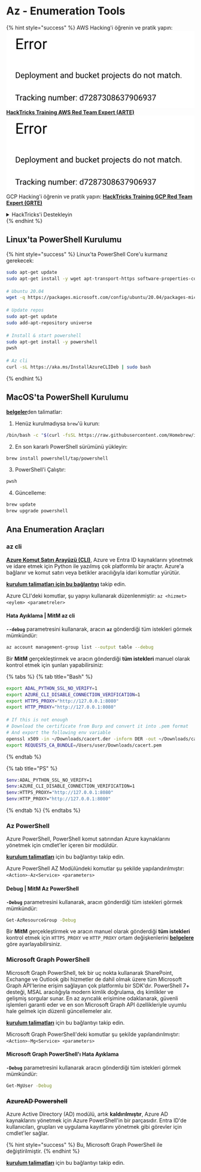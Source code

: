 # Az - Enumeration Tools

{% hint style="success" %}
AWS Hacking'i öğrenin ve pratik yapın:<img src="../../.gitbook/assets/image (1) (1).png" alt="" data-size="line">[**HackTricks Training AWS Red Team Expert (ARTE)**](https://training.hacktricks.xyz/courses/arte)<img src="../../.gitbook/assets/image (1) (1).png" alt="" data-size="line">\
GCP Hacking'i öğrenin ve pratik yapın: <img src="../../.gitbook/assets/image (2).png" alt="" data-size="line">[**HackTricks Training GCP Red Team Expert (GRTE)**<img src="../../.gitbook/assets/image (2).png" alt="" data-size="line">](https://training.hacktricks.xyz/courses/grte)

<details>

<summary>HackTricks'i Destekleyin</summary>

* [**abonelik planlarını**](https://github.com/sponsors/carlospolop) kontrol edin!
* **💬 [**Discord grubuna**](https://discord.gg/hRep4RUj7f) veya [**telegram grubuna**](https://t.me/peass) katılın ya da **Twitter'da** 🐦 [**@hacktricks\_live**](https://twitter.com/hacktricks\_live)**'i takip edin.**
* **Hacking ipuçlarını paylaşmak için** [**HackTricks**](https://github.com/carlospolop/hacktricks) ve [**HackTricks Cloud**](https://github.com/carlospolop/hacktricks-cloud) github reposuna PR gönderin.

</details>
{% endhint %}

## Linux'ta PowerShell Kurulumu

{% hint style="success" %}
Linux'ta PowerShell Core'u kurmanız gerekecek:
```bash
sudo apt-get update
sudo apt-get install -y wget apt-transport-https software-properties-common

# Ubuntu 20.04
wget -q https://packages.microsoft.com/config/ubuntu/20.04/packages-microsoft-prod.deb

# Update repos
sudo apt-get update
sudo add-apt-repository universe

# Install & start powershell
sudo apt-get install -y powershell
pwsh

# Az cli
curl -sL https://aka.ms/InstallAzureCLIDeb | sudo bash
```
{% endhint %}

## MacOS'ta PowerShell Kurulumu

[**belgeler**](https://learn.microsoft.com/en-us/powershell/scripting/install/installing-powershell-on-macos?view=powershell-7.4)den talimatlar:

1. Henüz kurulmadıysa `brew`'ü kurun:
```bash
/bin/bash -c "$(curl -fsSL https://raw.githubusercontent.com/Homebrew/install/HEAD/install.sh)"
```
2. En son kararlı PowerShell sürümünü yükleyin:
```sh
brew install powershell/tap/powershell
```
3. PowerShell'i Çalıştır:
```sh
pwsh
```
4. Güncelleme:
```sh
brew update
brew upgrade powershell
```
## Ana Enumeration Araçları

### az cli

[**Azure Komut Satırı Arayüzü (CLI)**](https://learn.microsoft.com/en-us/cli/azure/install-azure-cli), Azure ve Entra ID kaynaklarını yönetmek ve idare etmek için Python ile yazılmış çok platformlu bir araçtır. Azure'a bağlanır ve komut satırı veya betikler aracılığıyla idari komutlar yürütür.

[**kurulum talimatları için bu bağlantıyı**](https://learn.microsoft.com/en-us/cli/azure/install-azure-cli#install) takip edin.

Azure CLI'deki komutlar, şu yapıyı kullanarak düzenlenmiştir: `az <hizmet> <eylem> <parametreler>`

#### Hata Ayıklama | MitM az cli

**`--debug`** parametresini kullanarak, aracın **`az`** gönderdiği tüm istekleri görmek mümkündür:
```bash
az account management-group list --output table --debug
```
Bir **MitM** gerçekleştirmek ve aracın gönderdiği **tüm istekleri** manuel olarak kontrol etmek için şunları yapabilirsiniz:

{% tabs %}
{% tab title="Bash" %}
```bash
export ADAL_PYTHON_SSL_NO_VERIFY=1
export AZURE_CLI_DISABLE_CONNECTION_VERIFICATION=1
export HTTPS_PROXY="http://127.0.0.1:8080"
export HTTP_PROXY="http://127.0.0.1:8080"

# If this is not enough
# Download the certificate from Burp and convert it into .pem format
# And export the following env variable
openssl x509 -in ~/Downloads/cacert.der -inform DER -out ~/Downloads/cacert.pem -outform PEM
export REQUESTS_CA_BUNDLE=/Users/user/Downloads/cacert.pem
```
{% endtab %}

{% tab title="PS" %}
```bash
$env:ADAL_PYTHON_SSL_NO_VERIFY=1
$env:AZURE_CLI_DISABLE_CONNECTION_VERIFICATION=1
$env:HTTPS_PROXY="http://127.0.0.1:8080"
$env:HTTP_PROXY="http://127.0.0.1:8080"
```
{% endtab %}
{% endtabs %}

### Az PowerShell

Azure PowerShell, PowerShell komut satırından Azure kaynaklarını yönetmek için cmdlet'ler içeren bir modüldür.

[**kurulum talimatları**](https://learn.microsoft.com/en-us/powershell/azure/install-azure-powershell) için bu bağlantıyı takip edin.

Azure PowerShell AZ Modülündeki komutlar şu şekilde yapılandırılmıştır: `<Action>-Az<Service> <parameters>`

#### Debug | MitM Az PowerShell

**`-Debug`** parametresini kullanarak, aracın gönderdiği tüm istekleri görmek mümkündür:
```bash
Get-AzResourceGroup -Debug
```
Bir **MitM** gerçekleştirmek ve aracın manuel olarak gönderdiği **tüm istekleri** kontrol etmek için `HTTPS_PROXY` ve `HTTP_PROXY` ortam değişkenlerini [**belgelere**](https://learn.microsoft.com/en-us/powershell/azure/az-powershell-proxy) göre ayarlayabilirsiniz.

### Microsoft Graph PowerShell

Microsoft Graph PowerShell, tek bir uç nokta kullanarak SharePoint, Exchange ve Outlook gibi hizmetler de dahil olmak üzere tüm Microsoft Graph API'lerine erişim sağlayan çok platformlu bir SDK'dır. PowerShell 7+ desteği, MSAL aracılığıyla modern kimlik doğrulama, dış kimlikler ve gelişmiş sorgular sunar. En az ayrıcalık erişimine odaklanarak, güvenli işlemleri garanti eder ve en son Microsoft Graph API özellikleriyle uyumlu hale gelmek için düzenli güncellemeler alır.

[**kurulum talimatları**](https://learn.microsoft.com/en-us/powershell/microsoftgraph/installation) için bu bağlantıyı takip edin.

Microsoft Graph PowerShell'deki komutlar şu şekilde yapılandırılmıştır: `<Action>-Mg<Service> <parameters>`

#### Microsoft Graph PowerShell'ı Hata Ayıklama

**`-Debug`** parametresini kullanarak aracın gönderdiği tüm istekleri görmek mümkündür:
```bash
Get-MgUser -Debug
```
### ~~**AzureAD Powershell**~~

Azure Active Directory (AD) modülü, artık **kaldırılmıştır**, Azure AD kaynaklarını yönetmek için Azure PowerShell'in bir parçasıdır. Entra ID'de kullanıcıları, grupları ve uygulama kayıtlarını yönetmek gibi görevler için cmdlet'ler sağlar.

{% hint style="success" %}
Bu, Microsoft Graph PowerShell ile değiştirilmiştir.
{% endhint %}

[**kurulum talimatları**](https://www.powershellgallery.com/packages/AzureAD) için bu bağlantıyı takip edin.
